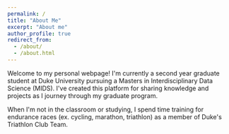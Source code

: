 ```yaml
---
permalink: /
title: "About Me"
excerpt: "About me"
author_profile: true
redirect_from: 
  - /about/
  - /about.html
---
```


Welcome to my personal webpage! I'm currently a second year graduate student at Duke University pursuing a Masters in Interdisciplinary Data Science (MIDS). I've created this platform for sharing knowledge and projects as I journey through my graduate program. 

When I'm not in the classroom or studying, I spend time training for endurance races (ex. cycling, marathon, triathlon) as a member of Duke's Triathlon Club Team.
